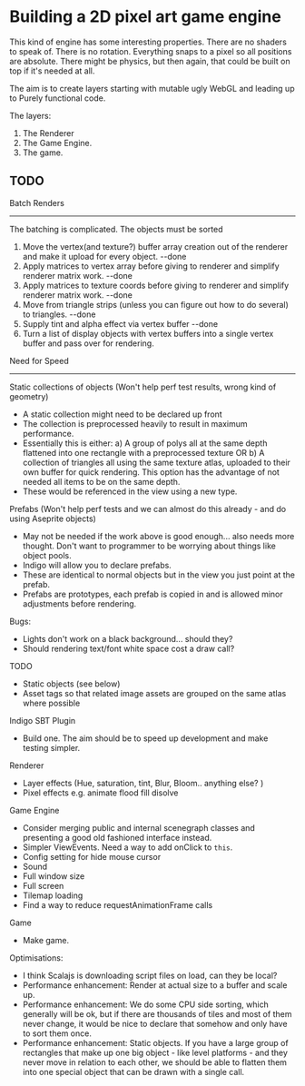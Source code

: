 # Building a 2D pixel art game engine
This kind of engine has some interesting properties.
There are no shaders to speak of.
There is no rotation.
Everything snaps to a pixel so all positions are absolute.
There might be physics, but then again, that could be built on top if it's needed at all.

The aim is to create layers starting with mutable ugly WebGL and leading up to Purely functional code.

The layers:
1. The Renderer
2. The Game Engine.
3. The game.

## TODO

Batch Renders
*************

The batching is complicated. The objects must be sorted

1. Move the vertex(and texture?) buffer array creation out of the renderer and make it upload for every object. --done
2. Apply matrices to vertex array before giving to renderer and simplify renderer matrix work. --done
3. Apply matrices to texture coords before giving to renderer and simplify renderer matrix work. --done
4. Move from triangle strips (unless you can figure out how to do several) to triangles. --done
5. Supply tint and alpha effect via vertex buffer --done
6. Turn a list of display objects with vertex buffers into a single vertex buffer and pass over for rendering.

Need for Speed
**************

Static collections of objects (Won't help perf test results, wrong kind of geometry)
- A static collection might need to be declared up front
- The collection is preprocessed heavily to result in maximum performance.
- Essentially this is either:
  a) A group of polys all at the same depth flattened into one rectangle with a preprocessed texture OR
  b) A collection of triangles all using the same texture atlas, uploaded to their own buffer for quick rendering.
     This option has the advantage of not needed all items to be on the same depth.
- These would be referenced in the view using a new type.

Prefabs (Won't help perf tests and we can almost do this already - and do using Aseprite objects)
- May not be needed if the work above is good enough... also needs more thought. Don't want to programmer to be worrying
  about things like object pools.
- Indigo will allow you to declare prefabs.
- These are identical to normal objects but in the view you just point at the prefab.
- Prefabs are prototypes, each prefab is copied in and is allowed minor adjustments before rendering.

Bugs:
- Lights don't work on a black background... should they?
- Should rendering text/font white space cost a draw call?

TODO
- Static objects (see below)
- Asset tags so that related image assets are grouped on the same atlas where possible

Indigo SBT Plugin
- Build one. The aim should be to speed up development and make testing simpler.

Renderer
- Layer effects (Hue, saturation, tint, Blur, Bloom.. anything else? )
- Pixel effects e.g. animate flood fill disolve

Game Engine
- Consider merging public and internal scenegraph classes and presenting a good old fashioned interface instead.
- Simpler ViewEvents. Need a way to add onClick to `this`.
- Config setting for hide mouse cursor
- Sound
- Full window size
- Full screen
- Tilemap loading
- Find a way to reduce requestAnimationFrame calls

Game
- Make game.

Optimisations:
- I think Scalajs is downloading script files on load, can they be local?
- Performance enhancement: Render at actual size to a buffer and scale up.
- Performance enhancement: We do some CPU side sorting, which generally will be ok, but if there are thousands of tiles
  and most of them never change, it would be nice to declare that somehow and only have to sort them once.
- Performance enhancement: Static objects. If you have a large group of rectangles that make up one big object - like
  level platforms - and they never move in relation to each other, we should be able to flatten them into one special
  object that can be drawn with a single call.
